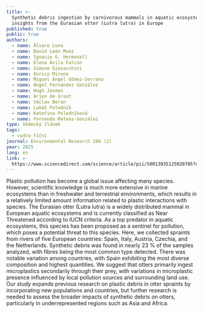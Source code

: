 ```yaml
---
title: >-
  Synthetic debris ingestion by carnivorous mammals in aquatic ecosystems:
  insights from the Eurasian otter (Lutra lutra) in Europe
published: true
public: true
authors:
  - name: Álvaro Luna
  - name: David León Muez
  - name: Ignacio G. Hermosell
  - name: Elena Ávila Falcón
  - name: Simone Giovacchini
  - name: Enrico Mirone
  - name: Miguel Ángel Gómez-Serrano
  - name: Ángel Fernández González
  - name: Hugh Jasman
  - name: Arjen de Groot
  - name: Václav Beran
  - name: Lukáš Poledník
  - name: Kateřina Poledníková
  - name: Fernando Mateos-González
type: Vědecký článek
tags:
  - vydra říční
journal: Environmental Research 286 (2)
year: 2025
lang: en
link: >-
  https://www.sciencedirect.com/science/article/pii/S0013935125020705?dgcid=coauthor
---
```

Plastic pollution has become a global issue affecting many species. However, scientific knowledge is much more extensive in marine ecosystems than in freshwater and terrestrial environments, which results in a relatively limited amount information related to plastic interactions with species. The Eurasian otter (Lutra lutra) is a widely distributed mammal in European aquatic ecosystems and is currently classified as Near Threatened according to IUCN criteria. As a top predator in aquatic ecosystems, this species has been proposed as a sentinel for pollution, which poses a potential threat to this species. Here, we collected spraints from rivers of five European countries: Spain, Italy, Austria, Czechia, and the Netherlands. Synthetic debris was found in nearly 23 % of the samples analyzed, with fibres being the most common type detected. There was notable variation among countries, with Spain exhibiting the most diverse composition and highest quantities. We suggest that otters primarily ingest microplastics secondarily through their prey, with variations in microplastic presence influenced by local pollution sources and surrounding land use. Our study expands previous research on plastic debris in otter spraints by incorporating new populations and countries, but further research is needed to assess the broader impacts of synthetic debris on otters, particularly in underrepresented regions such as Asia and Africa.
